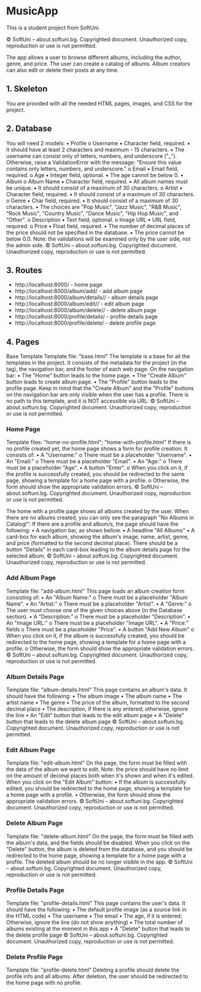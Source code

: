 # MusicApp
This is a student project from SoftUni.


© SoftUni – about.softuni.bg. Copyrighted document. Unauthorized copy, reproduction or use is not permitted.

The app allows a user to browse different albums, including the author, genre, and price. The user can create a
catalog of albums. Album creators can also edit or delete their posts at any time.
## 1. Skeleton
You are provided with all the needed HTML pages, images, and CSS for the project.
## 2. Database
You will need 2 models:
• Profile
o Username
▪ Character field, required.
▪ It should have at least 2 characters and maximum - 15 characters.
▪ The username can consist only of letters, numbers, and underscore ("_"). Otherwise, raise
a ValidationError with the message: "Ensure this value contains only letters,
numbers, and underscore."
o Email
▪ Email field, required.
o Age
▪ Integer field, optional.
▪ The age cannot be below 0.
• Album
o Album Name
▪ Character field, required.
▪ All album names must be unique.
▪ It should consist of a maximum of 30 characters.
o Artist
▪ Character field, required.
▪ It should consist of a maximum of 30 characters.
o Genre
▪ Char field, required.
▪ It should consist of a maximum of 30 characters.
▪ The choices are "Pop Music", "Jazz Music", "R&B Music", "Rock Music",
"Country Music", "Dance Music", "Hip Hop Music", and "Other".
o Description
▪ Text field, optional.
o Image URL
▪ URL field, required.
o Price
▪ Float field, required.
▪ The number of decimal places of the price should not be specified in the database.
▪ The price cannot be below 0.0.
Note: the validations will be examined only by the user side, not the admin side.
© SoftUni – about.softuni.bg. Copyrighted document. Unauthorized copy, reproduction or use is not permitted.


## 3. Routes
- http://localhost:8000/ - home page
- http://localhost:8000/album/add/ - add album page
- http://localhost:8000/album/details/<id>/ - album details page
- http://localhost:8000/album/edit/<id>/ - edit album page
- http://localhost:8000/album/delete/<id>/ - delete album page
- http://localhost:8000/profile/details/ - profile details page
- http://localhost:8000/profile/delete/ - delete profile page
## 4. Pages
Base Template
Template file: "base.html"
The template is a base for all the templates in the project. It consists of the metadata for the project (in the <head>
tag), the navigation bar, and the footer of each web page. On the navigation bar:
• The "Home" button leads to the home page.
• The "Create Album" button leads to create album page.
• The "Profile" button leads to the profile page.
Keep in mind that the "Create Album" and the "Profile" buttons on the navigation bar are only visible when
the user has a profile.
There is no path to this template, and it is NOT accessible via URL:
© SoftUni – about.softuni.bg. Copyrighted document. Unauthorized copy, reproduction or use is not permitted.


### Home Page 
Template files: "home-no-profile.html"; "home-with-profile.html"
If there is no profile created yet, the home page shows a form for profile creation. It consists of:
• A "Username:"
o There must be a placeholder "Username".
• An "Email:"
o There must be a placeholder "Email".
• An "Age:"
o There must be a placeholder "Age".
• A button "Enter".
o When you click on it, if the profile is successfully created, you should be redirected to the same
page, showing a template for a home page with a profile.
o Otherwise, the form should show the appropriate validation errors.
© SoftUni – about.softuni.bg. Copyrighted document. Unauthorized copy, reproduction or use is not permitted.


The home with a profile page shows all albums created by the user. When there are no albums created, you can
only see the paragraph "No Albums in Catalog!":
If there are a profile and album/s, the page should have the following:
• A navigation bar, as shown bellow.
• A headline "All Albums"
• A card-box for each album, showing the album's image, name, artist, genre, and price (formatted to the
second decimal place). There should be a button "Details" in each card-box leading to the album details
page for the selected album.
© SoftUni – about.softuni.bg. Copyrighted document. Unauthorized copy, reproduction or use is not permitted.


### Add Album Page
Template file: "add-album.html"
This page loads an album creation form consisting of:
• An "Album Name:"
o There must be a placeholder "Album Name".
• An "Artist:"
o There must be a placeholder "Artist".
• A "Genre:"
o The user must choose one of the given choices above (in the Database section).
• A "Description:"
o There must be a placeholder "Description".
• An "Image URL:"
o There must be a placeholder "Image URL".
• A "Price:" fields
o There must be a placeholder "Price".
• A button "Add New Album"
o When you click on it, if the album is successfully created, you should be redirected to the home
page, showing a template for a home page with a profile.
o Otherwise, the form should show the appropriate validation errors.
© SoftUni – about.softuni.bg. Copyrighted document. Unauthorized copy, reproduction or use is not permitted.


### Album Details Page
Template file: "album-details.html"
This page contains an album's data. It should have the following:
• The album image
• The album name
• The artist name
• The genre
• The price of the album, formatted to the second decimal place
• The description, if there is any entered; otherwise, ignore the line
• An "Edit" button that leads to the edit album page
• A "Delete" button that leads to the delete album page
© SoftUni – about.softuni.bg. Copyrighted document. Unauthorized copy, reproduction or use is not permitted.


### Edit Album Page 
Template file: "edit-album.html"
On the page, the form must be filled with the data of the album we want to edit.
Note: the price should have no limit on the amount of decimal places both when it's shown and when it's edited.
When you click on the "Edit Album" button:
• If the album is successfully edited, you should be redirected to the home page, showing a template for a
home page with a profile.
• Otherwise, the form should show the appropriate validation errors.
© SoftUni – about.softuni.bg. Copyrighted document. Unauthorized copy, reproduction or use is not permitted.


### Delete Album Page
Template file: "delete-album.html"
On the page, the form must be filled with the album's data, and the fields should be disabled. When you click on
the "Delete" button, the album is deleted from the database, and you should be redirected to the home page,
showing a template for a home page with a profile.
The deleted album should be no longer visible in the app.
© SoftUni – about.softuni.bg. Copyrighted document. Unauthorized copy, reproduction or use is not permitted.


### Profile Details Page
Template file: "profile-details.html"
This page contains the user's data. It should have the following:
• The default profile image (as a source link in the HTML code)
• The username
• The email
• The age, if it is entered; Otherwise, ignore the line (do not show anything)
• The total number of albums existing at the moment in this app
• A "Delete" button that leads to the delete profile page
© SoftUni – about.softuni.bg. Copyrighted document. Unauthorized copy, reproduction or use is not permitted.


### Delete Profile Page
Template file: "profile-delete.html"
Deleting a profile should delete the profile info and all albums. After deletion, the user should be redirected to the
home page with no profile.